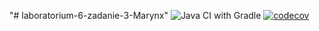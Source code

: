 "# laboratorium-6-zadanie-3-Marynx" 
![Java CI with Gradle](https://github.com/testowanieaplikacjijavaug/laboratorium-6-zadanie-3-Marynx/workflows/Java%20CI%20with%20Gradle/badge.svg)
[![codecov](https://codecov.io/gh/testowanieaplikacjijavaug/laboratorium-6-zadanie-3-Marynx/branch/master/graph/badge.svg)](https://codecov.io/gh/testowanieaplikacjijavaug/laboratorium-6-zadanie-3-Marynx)